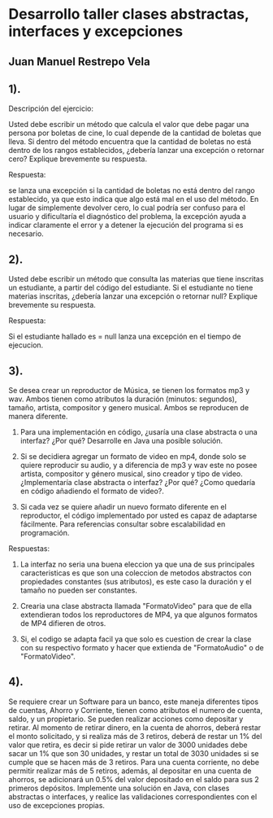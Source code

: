 # Desarrollo taller clases abstractas, interfaces y excepciones

## Juan Manuel Restrepo Vela
## 1).  
Descripción del ejercicio:

Usted debe escribir un método que calcula el valor que debe pagar una persona por boletas de cine, lo cual depende de la cantidad de boletas que lleva. Si dentro del método encuentra que la cantidad de boletas no está dentro de los rangos establecidos, ¿debería lanzar una excepción o retornar cero? Explique brevemente su respuesta.

Respuesta:

se lanza una excepción si la cantidad de boletas no está dentro del rango establecido, ya que esto indica que algo está mal en el uso del método. En lugar de simplemente devolver cero, lo cual podría ser confuso para el usuario y dificultaría el diagnóstico del problema, la excepción ayuda a indicar claramente el error y a detener la ejecución del programa si es necesario.

## 2).

Usted debe escribir un método que consulta las materias que tiene inscritas un estudiante, a partir del código del estudiante. Si el estudiante no tiene materias inscritas, ¿debería lanzar una excepción o retornar null? Explique brevemente su respuesta.

Respuesta:

Si el estudiante hallado es = null lanza una excepción en el tiempo de ejecucion.

## 3).

Se desea crear un reproductor de Música, se tienen los formatos mp3 y wav. Ambos tienen como atributos la duración (minutos: segundos), tamaño, artista, compositor y genero musical. Ambos se reproducen de manera diferente.

1. Para una implementación en código, ¿usaría una clase abstracta o una interfaz? ¿Por qué? Desarrolle en Java una posible solución.

2. Si se decidiera agregar un formato de video en mp4, donde solo se quiere reproducir su audio, y a diferencia de mp3 y wav este no posee artista, compositor y género musical, sino creador y tipo de video. ¿Implementaría clase abstracta o interfaz? ¿Por qué? ¿Como quedaría en código añadiendo el formato de video?.

3. Si cada vez se quiere añadir un nuevo formato diferente en el reproductor, el código implementado por usted es capaz de adaptarse fácilmente. Para referencias consultar sobre escalabilidad en programación.

Respuestas:

1. La interfaz no seria una buena eleccion ya que una de sus principales caracteristicas es que son una coleccion de metodos abstractos con propiedades constantes (sus atributos), es este caso la duración y el tamaño no pueden ser constantes. 


2. Crearia una clase abstracta llamada "FormatoVideo" para que de ella extendieran todos los reproductores de MP4, ya que algunos formatos de MP4 difieren de otros.


3. Si, el codigo se adapta facil ya que solo es cuestion de crear la clase con su respectivo formato y hacer que extienda de "FormatoAudio" o de "FormatoVideo".

## 4).

Se requiere crear un Software para un banco, este maneja diferentes tipos de cuentas, Ahorro y Corriente, tienen como atributos el numero de cuenta, saldo, y un propietario. Se pueden realizar acciones como depositar y retirar. Al momento de retirar dinero, en la cuenta de ahorros, deberá restar el monto solicitado, y si realiza más de 3 retiros, deberá de restar un 1% del valor que retira, es decir si pide retirar un valor de 3000 unidades debe sacar un 1% que son 30 unidades, y restar un total de 3030 unidades si se cumple que se hacen más de 3 retiros. Para una cuenta corriente, no debe permitir realizar más de 5 retiros, además, al depositar en una cuenta de ahorros, se adicionará un 0.5% del valor depositado en el saldo para sus 2 primeros depósitos. Implemente una solución en Java, con clases abstractas o interfaces, y realice las validaciones correspondientes con el uso de excepciones propias.